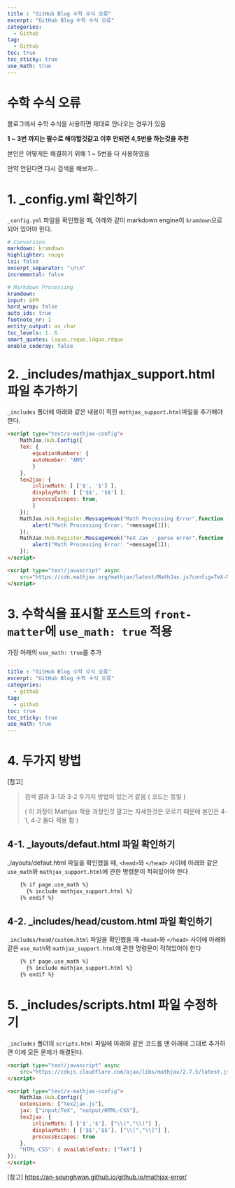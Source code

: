 ```yaml
---
title : "GitHub Blog 수학 수식 오류"
excerpt: "GitHub Blog 수학 수식 오류"
categories:
  - Github
tag:
  - Github
toc: true
toc_sticky: true
use_math: true
---
```


# 수학 수식 오류
블로그에서 수학 수식을 사용하면 제대로 안나오는 경우가 있음

**1 ~ 3번 까지는 필수로 해야할것같고 이후 안되면 4,5번을 하는것을 추천**

본인은 어떻게든 해결하기 위해 1 ~ 5번을 다 사용하였음

만약 안된다면 다시 검색을 해보자...

# 1. _config.yml 확인하기
`_config.yml` 파일을 확인했을 때, 아래와 같이 markdown engine이 `kramdown`으로 되어 있어야 한다.

```yml
# Conversion
markdown: kramdown
highlighter: rouge
lsi: false
excerpt_separator: "\n\n"
incremental: false

# Markdown Processing
kramdown:
input: GFM
hard_wrap: false
auto_ids: true
footnote_nr: 1
entity_output: as_char
toc_levels: 1..6
smart_quotes: lsquo,rsquo,ldquo,rdquo
enable_coderay: false
```

# 2. _includes/mathjax_support.html 파일 추가하기
`_includes` 폴더에 아래와 같은 내용이 적힌 `mathjax_support.html`파일을 추가해야한다.

```html
<script type="text/x-mathjax-config">
	MathJax.Hub.Config({
	TeX: {
		equationNumbers: {
		autoNumber: "AMS"
		}
	},
	tex2jax: {
		inlineMath: [ ['$', '$'] ],
		displayMath: [ ['$$', '$$'] ],
		processEscapes: true,
		}
	});
	MathJax.Hub.Register.MessageHook("Math Processing Error",function (message) {
		alert("Math Processing Error: "+message[1]);
	});
	MathJax.Hub.Register.MessageHook("TeX Jax - parse error",function (message) {
		alert("Math Processing Error: "+message[1]);
	});
</script>

<script type="text/javascript" async
	src="https://cdn.mathjax.org/mathjax/latest/MathJax.js?config=TeX-MML-AM_CHTML">
</script>
```

# 3. 수학식을 표시할 포스트의 `front-matter`에 `use_math: true` 적용
가장 아래의 `use_math: true`를 추가

```yml
---
title : "GitHub Blog 수학 수식 오류"
excerpt: "GitHub Blog 수학 수식 오류"
categories:
  - github
tag:
  - github
toc: true
toc_sticky: true
use_math: true
---
```

# 4. 두가지 방법
[참고]
>검색 결과 3-1과 3-2 두가지 방법이 있는거 같음 ( 코드는 동일 )
>
>( 이 과정이 Mathjax 적용 과정인것 말고는 자세한것은 모르기 때문에 본인은 4-1, 4-2 둘다 적용 함 )

## 4-1. _layouts/defaut.html 파일 확인하기
_layouts/defaut.html 파일을 확인했을 때, `<head>`와 `</head>` 사이에 아래와 같은 `use_math`와 `mathjax_support.html`에 관한 명령문이 적혀있어야 한다

```html
    {% if page.use_math %}
      {% include mathjax_support.html %}
    {% endif %}
```

## 4-2. _includes/head/custom.html 파일 확인하기
`_includes/head/custom.html` 파일을 확인했을 때 `<head>`와 `</head>` 사이에 아래와 같은 `use_math`와 `mathjax_support.html`에 관한 명령문이 적혀있어야 한다

```html
    {% if page.use_math %}
      {% include mathjax_support.html %}
    {% endif %}
```

# 5. _includes/scripts.html 파일 수정하기
`_includes` 폴더의 `scripts.html` 파일에 아래와 같은 코드를 맨 아래에 그대로 추가하면 이제 모든 문제가 해결된다.

```html
<script type="text/javascript" async
	src="https://cdnjs.cloudflare.com/ajax/libs/mathjax/2.7.5/latest.js?config=TeX-MML-AM_CHTML">
</script>

<script type="text/x-mathjax-config">
	MathJax.Hub.Config({
	extensions: ["tex2jax.js"],
	jax: ["input/TeX", "output/HTML-CSS"],
	tex2jax: {
		inlineMath: [ ['$','$'], ["\\(","\\)"] ],
		displayMath: [ ['$$','$$'], ["\\[","\\]"] ],
		processEscapes: true
	},
	"HTML-CSS": { availableFonts: ["TeX"] }
});
</script>
```

[참고] https://an-seunghwan.github.io/github.io/mathjax-error/